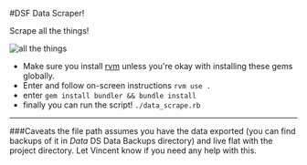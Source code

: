 #DSF Data Scraper!

Scrape all the things!

![all the
things](https://dl.dropboxusercontent.com/u/567408/gifs/x-all-the-things-template.png)

* Make sure you install [rvm](https://rvm.io/rvm/install) unless you're okay with installing these gems globally.
* Enter and follow on-screen instructions
```rvm use . ```
* enter ```gem install bundler && bundle install```
* finally you can run the script! ```./data_scrape.rb```

------------------------------

###Caveats
the file path assumes you have the data exported (you can find backups of it in  _Data_ DS Data Backups directory) and live flat with the project directory. Let Vincent know if you need any help with this.
